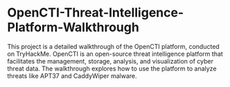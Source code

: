 # OpenCTI-Threat-Intelligence-Platform-Walkthrough
This project is a detailed walkthrough of the OpenCTI platform, conducted on TryHackMe. OpenCTI is an open-source threat intelligence platform that facilitates the management, storage, analysis, and visualization of cyber threat data. The walkthrough explores how to use the platform to analyze threats like APT37 and CaddyWiper malware.
